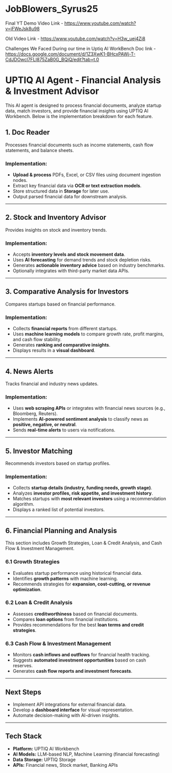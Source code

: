 # JobBlowers_Syrus25
Final YT Demo Video Link - https://www.youtube.com/watch?v=jFWeJsk8u98

Old Video Link - https://www.youtube.com/watch?v=H3w_uej4Zi8

Challenges We Faced During our time in Uptiq AI WorkBench Doc link - https://docs.google.com/document/d/1Z3XwK1-BHcxPAWj-T-CdJDOwcl7FLI875ZaB0G_BQiQ/edit?tab=t.0

# UPTIQ AI Agent - Financial Analysis & Investment Advisor

This AI agent is designed to process financial documents, analyze startup data, match investors, and provide financial insights using UPTIQ AI Workbench. Below is the implementation breakdown for each feature.

## 1. Doc Reader
Processes financial documents such as income statements, cash flow statements, and balance sheets.

### Implementation:
- **Upload & process** PDFs, Excel, or CSV files using document ingestion nodes.
- Extract key financial data via **OCR or text extraction models**.
- Store structured data in **Storage** for later use.
- Output parsed financial data for downstream analysis.

---

## 2. Stock and Inventory Advisor
Provides insights on stock and inventory trends.

### Implementation:
- Accepts **inventory levels and stock movement data**.
- Uses **AI forecasting** for demand trends and stock depletion risks.
- Generates **actionable inventory advice** based on industry benchmarks.
- Optionally integrates with third-party market data APIs.

---

## 3. Comparative Analysis for Investors
Compares startups based on financial performance.

### Implementation:
- Collects **financial reports** from different startups.
- Uses **machine learning models** to compare growth rate, profit margins, and cash flow stability.
- Generates **ranking and comparative insights**.
- Displays results in a **visual dashboard**.

---

##  4. News Alerts
Tracks financial and industry news updates.

### Implementation:
- Uses **web scraping APIs** or integrates with financial news sources (e.g., Bloomberg, Reuters).
- Implements **AI-powered sentiment analysis** to classify news as **positive, negative, or neutral**.
- Sends **real-time alerts** to users via notifications.

---

## 5. Investor Matching
Recommends investors based on startup profiles.

### Implementation:
- Collects **startup details (industry, funding needs, growth stage)**.
- Analyzes **investor profiles, risk appetite, and investment history**.
- Matches startups with **most relevant investors** using a recommendation algorithm.
- Displays a ranked list of potential investors.

---

##  6. Financial Planning and Analysis
This section includes Growth Strategies, Loan & Credit Analysis, and Cash Flow & Investment Management.

### **6.1 Growth Strategies**
- Evaluates startup performance using historical financial data.
- Identifies **growth patterns** with machine learning.
- Recommends strategies for **expansion, cost-cutting, or revenue optimization**.

### **6.2 Loan & Credit Analysis**
- Assesses **creditworthiness** based on financial documents.
- Compares **loan options** from financial institutions.
- Provides recommendations for the best **loan terms and credit strategies**.

### **6.3 Cash Flow & Investment Management**
- Monitors **cash inflows and outflows** for financial health tracking.
- Suggests **automated investment opportunities** based on cash reserves.
- Generates **cash flow reports and investment forecasts**.

---

##  Next Steps
- Implement API integrations for external financial data.
- Develop a **dashboard interface** for visual representation.
- Automate decision-making with AI-driven insights.

---

##  Tech Stack
- **Platform:** UPTIQ AI Workbench
- **AI Models:** LLM-based NLP, Machine Learning (financial forecasting)
- **Data Storage:** UPTIQ Storage
- **APIs:** Financial news, Stock market, Banking APIs



